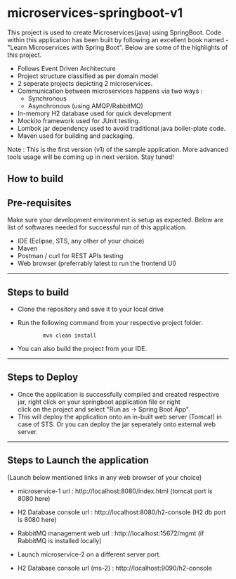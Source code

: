 # microservices-springboot-v1
This project is used to create Microservices(java) using SpringBoot. Code within this application has been built by following an excellent book named - "Learn Microservices with Spring Boot". 
Below are some of the highlights of this project. 

  - Follows Event Driven Architecture 
  - Project structure classified as per domain model
  - 2 seperate projects depicting 2 microservices. 
  - Communication between microservices happens via two ways : 
      - Synchronous
      - Asynchronous (using AMQP/RabbitMQ)
  - In-memory H2 database used for quick development
  - Mockito framework used for JUnit testing.
  - Lombok jar dependency used to avoid traditional java boiler-plate code. 
  - Maven used for building and packaging.
  
Note : This is the first version (v1) of the sample application. More advanced tools usage will be coming up in next version. Stay tuned!

How to build
-------------------------------
Pre-requisites
--------------------------------
Make sure your development environment is setup as expected. Below are list of softwares needed for successful run of this application.
  - IDE (Eclipse, STS, any other of your choice)
  - Maven
  - Postman / curl for REST APIs testing
  - Web browser (preferrably latest to run the frontend UI)
  
-----------------------------------
Steps to build
----------------------------------
  - Clone the repository and save it to your local drive
  - Run the following command from your respective project folder. 
      
                mvn clean install
  
  - You can also build the project from your IDE.
 -------------------------------------------------------
 Steps to Deploy
 ------------------------------------------------------
  - Once the application is successfully compiled and created respective jar, right click on your springboot application file or right  
 click on the project and select "Run as -> Spring Boot App". 
  - This will deploy the application onto an in-built web server (Tomcat) in case of STS. Or you can deploy the jar seperately onto 
    external web server.
  
 -----------------------------------------------------------------
 Steps to Launch the application
 -----------------------------------------------------------------
  (Launch below mentioned links in any web browser of your choice)
   - microservice-1 url              : http://localhost:8080/index.html   (tomcat port is 8080 here)
   - H2 Database console url         : http://localhost:8080/h2-console   (H2 db port is 8080 here)
   - RabbitMQ management web url     : http://localhost:15672/mgmt        (if RabbitMQ is installed locally)
   
   - Launch microservice-2 on a different server port.
   - H2 Database console url (ms-2)  : http://localhost:9090/h2-console



